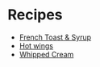 # Recipes

* [French Toast & Syrup](./french_toast.md)
* [Hot wings](./hot_wings.md)
* [Whipped Cream](./whipped_cream.md)
